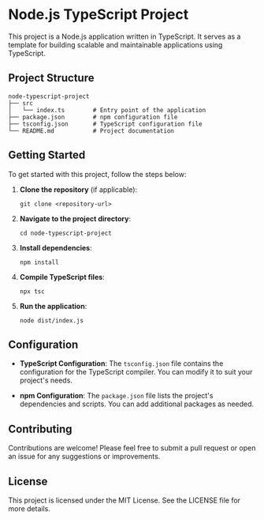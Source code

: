 # Node.js TypeScript Project

This project is a Node.js application written in TypeScript. It serves as a template for building scalable and maintainable applications using TypeScript.

## Project Structure

```
node-typescript-project
├── src
│   └── index.ts        # Entry point of the application
├── package.json        # npm configuration file
├── tsconfig.json       # TypeScript configuration file
└── README.md           # Project documentation
```

## Getting Started

To get started with this project, follow the steps below:

1. **Clone the repository** (if applicable):
   ```
   git clone <repository-url>
   ```

2. **Navigate to the project directory**:
   ```
   cd node-typescript-project
   ```

3. **Install dependencies**:
   ```
   npm install
   ```

4. **Compile TypeScript files**:
   ```
   npx tsc
   ```

5. **Run the application**:
   ```
   node dist/index.js
   ```

## Configuration

- **TypeScript Configuration**: The `tsconfig.json` file contains the configuration for the TypeScript compiler. You can modify it to suit your project's needs.

- **npm Configuration**: The `package.json` file lists the project's dependencies and scripts. You can add additional packages as needed.

## Contributing

Contributions are welcome! Please feel free to submit a pull request or open an issue for any suggestions or improvements.

## License

This project is licensed under the MIT License. See the LICENSE file for more details.